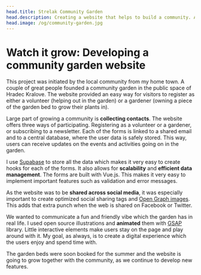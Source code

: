 ```yaml
---
head.title: Strelak Community Garden
head.description: Creating a website that helps to build a community. A heartwarming work.
head.image: /og/community-garden.jpg
---
```


# Watch it grow: Developing a community garden website

This project was initiated by the local community from my home town. A couple of great people founded a community garden in the public space of Hradec Kralove. The website provided an easy way for visitors to register as either a volunteer (helping out in the garden) or a gardener (owning a piece of the garden bed to grow their plants in).

Large part of growing a community is **collecting contacts**. The website offers three ways of participating. Registering as a volunteer or a gardener, or subscribing to a newsletter. Each of the forms is linked to a shared email and to a central database, where the user data is safely stored. This way, users can receive updates on the events and activities going on in the garden. 

I use [Supabase](https://supabase.com/) to store all the data which makes it very easy to create hooks for each of the forms. It also allows for **scalability** and **efficient data management**. The forms are built with Vue.js. This makes it very easy to implement important features such as validation and error messages. 

As the website was to be **shared across social media**, it was especially important to create optimized social sharing tags and [Open Graph images](https://css-tricks.com/essential-meta-tags-social-media/). This adds that extra punch when the web is shared on Facebook or Twitter.

We wanted to communicate a fun and friendly vibe which the garden has in real life. I used open source illustrations and **animated** them with [GSAP](https://greensock.com/) library. Little interactive elements make users stay on the page and play around with it. My goal, as always, is to create a digital experience which the users enjoy and spend time with.

The garden beds were soon booked for the summer and the website is going to grow together with the community, as we continue to develop new features.

